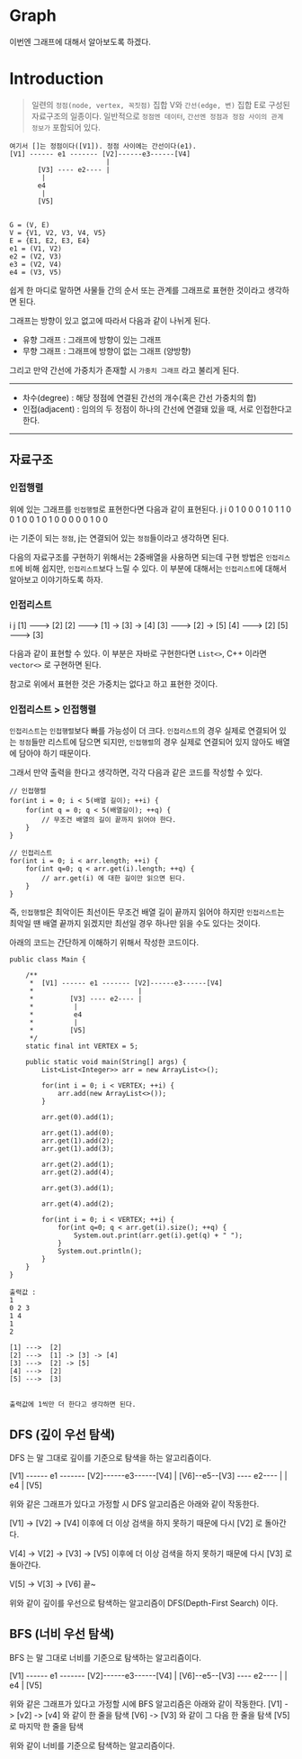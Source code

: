 # Graph
이번엔 그래프에 대해서 알아보도록 하겠다.

# Introduction
> 일련의 `정점(node, vertex, 꼭짓점)` 집합 V와 `간선(edge, 변)` 집합 E로 구성된 자료구조의 일종이다. 일반적으로 `정점엔 데이터`, `간선엔 정점과 정잠 사이의 관계 정보가` 포함되어 있다.

```
여기서 []는 정점이다([V1]). 정점 사이에는 간선이다(e1).
[V1] ------ e1 ------- [V2]------e3------[V4]
                        |
       [V3] ---- e2---- |
        |
       e4
        |
       [V5]     
            

G = (V, E)
V = {V1, V2, V3, V4, V5}
E = {E1, E2, E3, E4}
e1 = (V1, V2)
e2 = (V2, V3)
e3 = (V2, V4)
e4 = (V3, V5)
```

쉽게 한 마디로 말하면 사물들 간의 순서 또는 관계를 그래프로 표현한 것이라고 생각하면 된다.

그래프는 방향이 있고 없고에 따라서 다음과 같이 나뉘게 된다.

- 유향 그래프 : 그래프에 방향이 있는 그래프
- 무향 그래프 : 그래프에 방향이 없는 그래프 (양방향)

그리고 만약 간선에 가중치가 존재할 시 `가중치 그래프` 라고 불리게 된다.

---

- 차수(degree) : 해당 정점에 연결된 간선의 개수(혹은 간선 가중치의 합)
- 인접(adjacent) : 임의의 두 정점이 하나의 간선에 연결돼 있을 때, 서로 인접한다고 한다.

---

## 자료구조
### 인접행렬
위에 있는 그래프를 `인접행렬`로 표현한다면 다음과 같이 표현된다.
     j
   i 0 1 0 0 0
     1 0 1 1 0
     0 1 0 0 1
     0 1 0 0 0
     0 0 1 0 0

i는 기준이 되는 `정점`, j는 연결되어 있는 `정점`들이라고 생각하면 된다.

다음의 자료구조를 구현하기 위해서는 2중배열을 사용하면 되는데 구현 방법은 `인접리스트`에 비해 쉽지만, `인접리스트`보다 느릴 수 있다. 이 부분에 대해서는 `인접리스트`에 대해서 알아보고 이야기하도록 하자.


### 인접리스트
 i         j
[1] --->  [2]
[2] --->  [1] -> [3] -> [4]
[3] --->  [2] -> [5]
[4] --->  [2]
[5] --->  [3] 

다음과 같이 표현할 수 있다. 이 부분은 자바로 구현한다면 `List<>`, C++ 이라면 `vector<>` 로 구현하면 된다.

참고로 위에서 표현한 것은 가중치는 없다고 하고 표현한 것이다.


### 인접리스트 > 인접행렬
`인접리스트`는 `인접행렬`보다 빠를 가능성이 더 크다. `인접리스트`의 경우 실제로 연결되어 있는 `정점`들만 리스트에 담으면 되지만, `인접행렬`의 경우 실제로 연결되어 있지 않아도 배열에 담아야 하기 때문이다.

그래서 만약 출력을 한다고 생각하면, 각각 다음과 같은 코드를 작성할 수 있다.
```
// 인접행렬
for(int i = 0; i < 5(배열 길이); ++i) {
    for(int q = 0; q < 5(배열길이); ++q) {
        // 무조건 배열의 길이 끝까지 읽어야 한다.
    }
}

// 인접리스트
for(int i = 0; i < arr.length; ++i) {
    for(int q=0; q < arr.get(i).length; ++q) {
        // arr.get(i) 에 대한 길이만 읽으면 된다.
    }
} 
```

즉, `인접행렬`은 최악이든 최선이든 무조건 배열 길이 끝까지 읽어야 하지만 `인접리스트`는 최악일 땐 배열 끝까지 읽겠지만 최선일 경우 하나만 읽을 수도 있다는 것이다.


아래의 코드는 간단하게 이해하기 위해서 작성한 코드이다.
```
public class Main {

	/**
	 *  [V1] ------ e1 ------- [V2]------e3------[V4]
     *                          |
     *         [V3] ---- e2---- |
     *          |
     *          e4
     *          |
     *         [V5]   
	 */
	static final int VERTEX = 5;
	
	public static void main(String[] args) {
		List<List<Integer>> arr = new ArrayList<>();
		
		for(int i = 0; i < VERTEX; ++i) {
			arr.add(new ArrayList<>());
		}
		
		arr.get(0).add(1);
		
		arr.get(1).add(0);
		arr.get(1).add(2);
		arr.get(1).add(3);
		
		arr.get(2).add(1);
		arr.get(2).add(4);
		
		arr.get(3).add(1);
		
		arr.get(4).add(2);
		
		for(int i = 0; i < VERTEX; ++i) {
			for(int q=0; q < arr.get(i).size(); ++q) {
				System.out.print(arr.get(i).get(q) + " ");
			}
			System.out.println();
		}
	}
}

출력값 :
1 
0 2 3 
1 4 
1 
2 

[1] --->  [2]
[2] --->  [1] -> [3] -> [4]
[3] --->  [2] -> [5]
[4] --->  [2]
[5] --->  [3] 


출력값에 1씩만 더 한다고 생각하면 된다.
```

## DFS (깊이 우선 탐색)
DFS 는 말 그대로 깊이를 기준으로 탐색을 하는 알고리즘이다.

[V1] ------ e1 ------- [V2]------e3------[V4]
                        |
[V6]--e5--[V3] ---- e2---- |
            |
           e4
            |
          [V5]    

위와 같은 그래프가 있다고 가정할 시 DFS 알고리즘은 아래와 같이 작동한다.

[V1] -> [V2] -> [V4] 이후에 더 이상 검색을 하지 못하기 때문에 다시 [V2] 로 돌아간다.

V[4] -> V[2] -> [V3] -> [V5] 이후에 더 이상 검색을 하지 못하기 때문에 다시 [V3] 로 돌아간다.

V[5] -> V[3] -> [V6] 끝~

위와 같이 깊이를 우선으로 탐색하는 알고리즘이 DFS(Depth-First Search) 이다.

## BFS (너비 우선 탐색)
BFS 는 말 그대로 너비를 기준으로 탐색하는 알고리즘이다.

[V1] ------ e1 ------- [V2]------e3------[V4]
                        |
[V6]--e5--[V3] ---- e2---- |
            |
           e4
            |
          [V5]   

위와 같은 그래프가 있다고 가정할 시에 BFS 알고리즘은 아래와 같이 작동한다.
[V1] -> [v2] -> [v4] 와 같이 한 줄을 탐색
[V6] -> [V3] 와 같이 그 다음 한 줄을 탐색
[V5] 로 마지막 한 줄을 탐색

위와 같이 너비를 기준으로 탐색하는 알고리즘이다. 